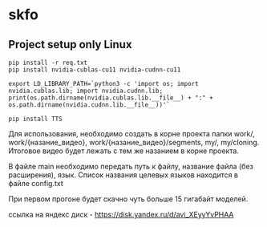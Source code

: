 # skfo

## Project setup only Linux
```
pip install -r req.txt
pip install nvidia-cublas-cu11 nvidia-cudnn-cu11

export LD_LIBRARY_PATH=`python3 -c 'import os; import nvidia.cublas.lib; import nvidia.cudnn.lib; print(os.path.dirname(nvidia.cublas.lib.__file__) + ":" + os.path.dirname(nvidia.cudnn.lib.__file__))'`

pip install TTS
```
Для использования, необходимо создать в корне проекта папки work/, work/{назание_видео}, work/{назание_видео}/segments, my/, my/cloning. Итоговое видео будет лежать с тем же назанием в корне проекта.

В файле main необходимо передать путь к файлу, название файла (без расширения), язык.
Cписок названия целевых языков находится в файле config.txt

При первом прогоне будет скачно чуть больше 15 гигабайт моделей.

ссылка на яндекс диск - https://disk.yandex.ru/d/avi_XEyyYvPHAA



